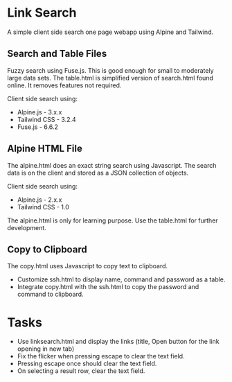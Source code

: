 # Link Search

A simple client side search one page webapp using Alpine and Tailwind.

## Search and Table Files

Fuzzy search using Fuse.js. This is good enough for small to moderately large data sets. The table.html is simplified version of search.html found online. It removes features not required. 

Client side search using:

- Alpine.js			- 3.x.x
- Tailwind CSS  - 3.2.4
- Fuse.js       - 6.6.2

## Alpine HTML File

The alpine.html does an exact string search using Javascript. The search data is on the client and stored as a JSON collection of objects.

Client side search using:

- Alpine.js			- 2.x.x
- Tailwind CSS  - 1.0

The alpine.html is only for learning purpose. Use the table.html for further development.

## Copy to Clipboard

The copy.html uses Javascript to copy text to clipboard.

- Customize ssh.html to display name, command and password as a table.
- Integrate copy.html with the ssh.html to copy the password and command to clipboard.

# Tasks

- Use linksearch.html and display the links (title, Open button for the link opening in new tab)
- Fix the flicker when pressing escape to clear the text field. 
- Pressing escape once should clear the text field.
- On selecting a result row, clear the text field.